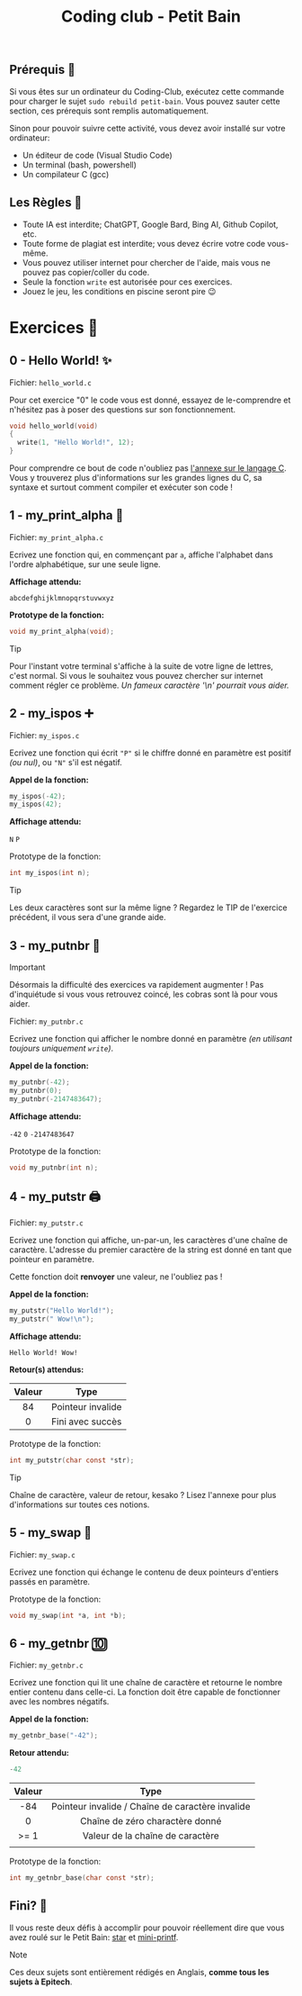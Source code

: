 <h1 align="center">
Coding club - Petit Bain
</h1>

</br>

## Prérequis 🔑

Si vous êtes sur un ordinateur du Coding-Club, exécutez cette commande pour charger le sujet `sudo rebuild petit-bain`. Vous pouvez sauter cette section, ces prérequis sont remplis automatiquement.

Sinon pour pouvoir suivre cette activité, vous devez avoir installé sur votre ordinateur:

- Un éditeur de code (Visual Studio Code)
- Un terminal (bash, powershell)
- Un compilateur C (gcc)

## Les Règles 🧾

- Toute IA est interdite; ChatGPT, Google Bard, Bing AI, Github Copilot, etc.
- Toute forme de plagiat est interdite; vous devez écrire votre code vous-même.
- Vous pouvez utiliser internet pour chercher de l'aide, mais vous ne pouvez pas copier/coller du code.
- Seule la fonction  `write` est autorisée pour ces exercices.
- Jouez le jeu, les conditions en piscine seront pire 😉

# Exercices 📝

## 0 - Hello World! ✨

Fichier: `hello_world.c`

Pour cet exercice "0" le code vous est donné, essayez de le-comprendre et n'hésitez pas à poser des questions sur son fonctionnement.

```c
void hello_world(void)
{
  write(1, "Hello World!", 12);
}
```

Pour comprendre ce bout de code n'oubliez pas [l'annexe sur le langage C](./Annexe-C).
Vous y trouverez plus d'informations sur les grandes lignes du C, sa syntaxe et surtout comment compiler et exécuter son code !
## 1 - my_print_alpha 🔡

Fichier: `my_print_alpha.c`

Ecrivez une fonction qui, en commençant par `a`, affiche l'alphabet dans l'ordre alphabétique, sur une seule ligne.

**Affichage attendu:**

`abcdefghijklmnopqrstuvwxyz`

**Prototype de la fonction:**

```c
void my_print_alpha(void);
```

> [!TIP]
> Pour l'instant votre terminal s'affiche à la suite de votre ligne de lettres, c'est normal. Si vous le souhaitez vous pouvez chercher sur internet comment régler ce problème. *Un fameux caractère '\n' pourrait vous aider.*

## 2 - my_ispos ➕

Fichier: `my_ispos.c`

Ecrivez une fonction qui écrit `"P"` si le chiffre donné en paramètre est positif *(ou nul)*, ou `"N"` s'il est négatif.

**Appel de la fonction:**
```c
my_ispos(-42);
my_ispos(42);
```

**Affichage attendu:**

`N`
`P`

Prototype de la fonction:

```c
int my_ispos(int n);
```

> [!TIP]
> Les deux caractères sont sur la même ligne ? Regardez le TIP de l'exercice précédent, il vous sera d'une grande aide.

## 3 - my_putnbr 🔢

> [!IMPORTANT]
> Désormais la difficulté des exercices va rapidement augmenter ! Pas d'inquiétude si vous vous retrouvez coincé, les cobras sont là pour vous aider.

Fichier: `my_putnbr.c`

Ecrivez une fonction qui afficher le nombre donné en paramètre *(en utilisant toujours uniquement `write`)*.

**Appel de la fonction:**
```c
my_putnbr(-42);
my_putnbr(0);
my_putnbr(-2147483647);
```

**Affichage attendu:**

`-42`
`0`
`-2147483647`

Prototype de la fonction:

```c
void my_putnbr(int n);
```

## 4 - my_putstr 🖨️

Fichier: `my_putstr.c`

Ecrivez une fonction qui affiche, un-par-un, les caractères d'une chaîne de caractère.
L'adresse du premier caractère de la string est donné en tant que pointeur en paramètre.

Cette fonction doit **renvoyer** une valeur, ne l'oubliez pas !

**Appel de la fonction:**
```c
my_putstr("Hello World!");
my_putstr(" Wow!\n");
```

**Affichage attendu:**

`Hello World! Wow!`

**Retour(s) attendus:**

| Valeur | Type |
| :--: | :--: |
| 84 | Pointeur invalide |
| 0 | Fini avec succès |

Prototype de la fonction:

```c
int my_putstr(char const *str);
```

> [!TIP]
> Chaîne de caractère, valeur de retour, kesako ? Lisez l'annexe pour plus d'informations sur toutes ces notions.
## 5 - my_swap 🔄️

Fichier: `my_swap.c`

Ecrivez une fonction qui échange le contenu de deux pointeurs d'entiers passés en paramètre.

Prototype de la fonction:

```c
void my_swap(int *a, int *b);
```

## 6 - my_getnbr 🔟

Fichier: `my_getnbr.c`

Ecrivez une fonction qui lit une chaîne de caractère et retourne le nombre entier contenu dans celle-ci.
La fonction doit être capable de fonctionner avec les nombres négatifs.

**Appel de la fonction:**
```c
my_getnbr_base("-42");
```

**Retour attendu:**

```c
-42
```

| Valeur | Type |
| :--: | :--: |
| -84 | Pointeur invalide / Chaîne de caractère invalide |
| 0 | Chaîne de zéro charactère donné |
| >= 1 | Valeur de la chaîne de caractère |
|  |  |

Prototype de la fonction:

```c
int my_getnbr_base(char const *str);
```

## Fini? 🏁

Il vous reste deux défis à accomplir pour pouvoir réellement dire que vous avez roulé sur le Petit Bain: [star](./star.pdf) et [mini-printf](./mini-printf.pdf).

> [!NOTE]
> Ces deux sujets sont entièrement rédigés en Anglais, **comme tous les sujets à Epitech**.